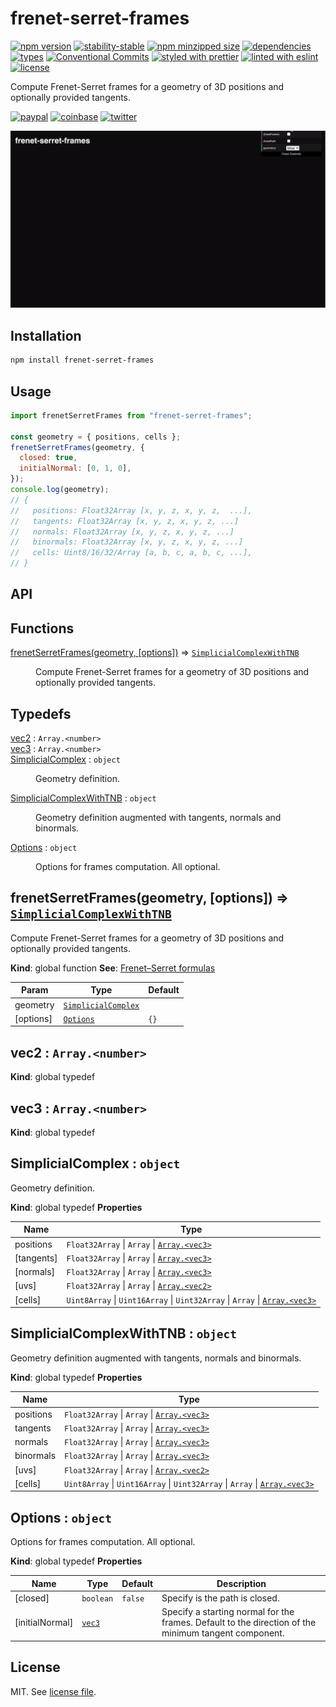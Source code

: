 # frenet-serret-frames

[![npm version](https://img.shields.io/npm/v/frenet-serret-frames)](https://www.npmjs.com/package/frenet-serret-frames)
[![stability-stable](https://img.shields.io/badge/stability-stable-green.svg)](https://www.npmjs.com/package/frenet-serret-frames)
[![npm minzipped size](https://img.shields.io/bundlephobia/minzip/frenet-serret-frames)](https://bundlephobia.com/package/frenet-serret-frames)
[![dependencies](https://img.shields.io/librariesio/release/npm/frenet-serret-frames)](https://github.com/dmnsgn/frenet-serret-frames/blob/main/package.json)
[![types](https://img.shields.io/npm/types/frenet-serret-frames)](https://github.com/microsoft/TypeScript)
[![Conventional Commits](https://img.shields.io/badge/Conventional%20Commits-1.0.0-fa6673.svg)](https://conventionalcommits.org)
[![styled with prettier](https://img.shields.io/badge/styled_with-Prettier-f8bc45.svg?logo=prettier)](https://github.com/prettier/prettier)
[![linted with eslint](https://img.shields.io/badge/linted_with-ES_Lint-4B32C3.svg?logo=eslint)](https://github.com/eslint/eslint)
[![license](https://img.shields.io/github/license/dmnsgn/frenet-serret-frames)](https://github.com/dmnsgn/frenet-serret-frames/blob/main/LICENSE.md)

Compute Frenet-Serret frames for a geometry of 3D positions and optionally provided tangents.

[![paypal](https://img.shields.io/badge/donate-paypal-informational?logo=paypal)](https://paypal.me/dmnsgn)
[![coinbase](https://img.shields.io/badge/donate-coinbase-informational?logo=coinbase)](https://commerce.coinbase.com/checkout/56cbdf28-e323-48d8-9c98-7019e72c97f3)
[![twitter](https://img.shields.io/twitter/follow/dmnsgn?style=social)](https://twitter.com/dmnsgn)

![](https://raw.githubusercontent.com/dmnsgn/frenet-serret-frames/main/screenshot.gif)

## Installation

```bash
npm install frenet-serret-frames
```

## Usage

```js
import frenetSerretFrames from "frenet-serret-frames";

const geometry = { positions, cells };
frenetSerretFrames(geometry, {
  closed: true,
  initialNormal: [0, 1, 0],
});
console.log(geometry);
// {
//   positions: Float32Array [x, y, z, x, y, z,  ...],
//   tangents: Float32Array [x, y, z, x, y, z, ...]
//   normals: Float32Array [x, y, z, x, y, z, ...]
//   binormals: Float32Array [x, y, z, x, y, z, ...]
//   cells: Uint8/16/32/Array [a, b, c, a, b, c, ...],
// }
```

## API

<!-- api-start -->

## Functions

<dl>
<dt><a href="#frenetSerretFrames">frenetSerretFrames(geometry, [options])</a> ⇒ <code><a href="#SimplicialComplexWithTNB">SimplicialComplexWithTNB</a></code></dt>
<dd><p>Compute Frenet-Serret frames for a geometry of 3D positions and optionally provided tangents.</p>
</dd>
</dl>

## Typedefs

<dl>
<dt><a href="#vec2">vec2</a> : <code>Array.&lt;number&gt;</code></dt>
<dd></dd>
<dt><a href="#vec3">vec3</a> : <code>Array.&lt;number&gt;</code></dt>
<dd></dd>
<dt><a href="#SimplicialComplex">SimplicialComplex</a> : <code>object</code></dt>
<dd><p>Geometry definition.</p>
</dd>
<dt><a href="#SimplicialComplexWithTNB">SimplicialComplexWithTNB</a> : <code>object</code></dt>
<dd><p>Geometry definition augmented with tangents, normals and binormals.</p>
</dd>
<dt><a href="#Options">Options</a> : <code>object</code></dt>
<dd><p>Options for frames computation. All optional.</p>
</dd>
</dl>

<a name="frenetSerretFrames"></a>

## frenetSerretFrames(geometry, [options]) ⇒ [<code>SimplicialComplexWithTNB</code>](#SimplicialComplexWithTNB)

Compute Frenet-Serret frames for a geometry of 3D positions and optionally provided tangents.

**Kind**: global function
**See**: [Frenet–Serret formulas](https://en.wikipedia.org/wiki/Frenet%E2%80%93Serret_formulas)

| Param     | Type                                                 | Default         |
| --------- | ---------------------------------------------------- | --------------- |
| geometry  | [<code>SimplicialComplex</code>](#SimplicialComplex) |                 |
| [options] | [<code>Options</code>](#Options)                     | <code>{}</code> |

<a name="vec2"></a>

## vec2 : <code>Array.&lt;number&gt;</code>

**Kind**: global typedef
<a name="vec3"></a>

## vec3 : <code>Array.&lt;number&gt;</code>

**Kind**: global typedef
<a name="SimplicialComplex"></a>

## SimplicialComplex : <code>object</code>

Geometry definition.

**Kind**: global typedef
**Properties**

| Name       | Type                                                                                                                                              |
| ---------- | ------------------------------------------------------------------------------------------------------------------------------------------------- |
| positions  | <code>Float32Array</code> \| <code>Array</code> \| [<code>Array.&lt;vec3&gt;</code>](#vec3)                                                       |
| [tangents] | <code>Float32Array</code> \| <code>Array</code> \| [<code>Array.&lt;vec3&gt;</code>](#vec3)                                                       |
| [normals]  | <code>Float32Array</code> \| <code>Array</code> \| [<code>Array.&lt;vec3&gt;</code>](#vec3)                                                       |
| [uvs]      | <code>Float32Array</code> \| <code>Array</code> \| [<code>Array.&lt;vec2&gt;</code>](#vec2)                                                       |
| [cells]    | <code>Uint8Array</code> \| <code>Uint16Array</code> \| <code>Uint32Array</code> \| <code>Array</code> \| [<code>Array.&lt;vec3&gt;</code>](#vec3) |

<a name="SimplicialComplexWithTNB"></a>

## SimplicialComplexWithTNB : <code>object</code>

Geometry definition augmented with tangents, normals and binormals.

**Kind**: global typedef
**Properties**

| Name      | Type                                                                                                                                              |
| --------- | ------------------------------------------------------------------------------------------------------------------------------------------------- |
| positions | <code>Float32Array</code> \| <code>Array</code> \| [<code>Array.&lt;vec3&gt;</code>](#vec3)                                                       |
| tangents  | <code>Float32Array</code> \| <code>Array</code> \| [<code>Array.&lt;vec3&gt;</code>](#vec3)                                                       |
| normals   | <code>Float32Array</code> \| <code>Array</code> \| [<code>Array.&lt;vec3&gt;</code>](#vec3)                                                       |
| binormals | <code>Float32Array</code> \| <code>Array</code> \| [<code>Array.&lt;vec3&gt;</code>](#vec3)                                                       |
| [uvs]     | <code>Float32Array</code> \| <code>Array</code> \| [<code>Array.&lt;vec2&gt;</code>](#vec2)                                                       |
| [cells]   | <code>Uint8Array</code> \| <code>Uint16Array</code> \| <code>Uint32Array</code> \| <code>Array</code> \| [<code>Array.&lt;vec3&gt;</code>](#vec3) |

<a name="Options"></a>

## Options : <code>object</code>

Options for frames computation. All optional.

**Kind**: global typedef
**Properties**

| Name            | Type                       | Default            | Description                                                                                          |
| --------------- | -------------------------- | ------------------ | ---------------------------------------------------------------------------------------------------- |
| [closed]        | <code>boolean</code>       | <code>false</code> | Specify is the path is closed.                                                                       |
| [initialNormal] | [<code>vec3</code>](#vec3) | <code></code>      | Specify a starting normal for the frames. Default to the direction of the minimum tangent component. |

<!-- api-end -->

## License

MIT. See [license file](https://github.com/dmnsgn/frenet-serret-frames/blob/main/LICENSE.md).
